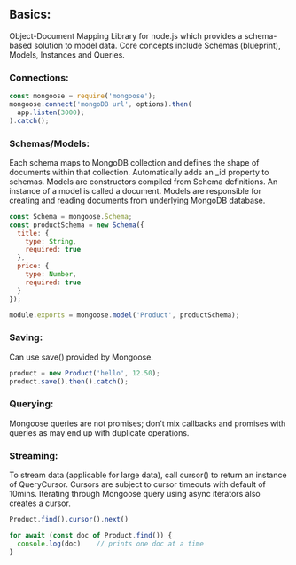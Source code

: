 ## Basics:
Object-Document Mapping Library for node.js which provides a schema-based solution to model data. Core concepts include Schemas (blueprint), Models, Instances and Queries.

### Connections:
```javascript
const mongoose = require('mongoose');
mongoose.connect('mongoDB url', options).then(
  app.listen(3000);
).catch();
```

### Schemas/Models:
Each schema maps to MongoDB collection and defines the shape of documents within that collection. Automatically adds an \_id property to schemas. Models are constructors compiled from Schema definitions. An instance of a model is called a document. Models are responsible for creating and reading documents from underlying MongoDB database. 

```javascript
const Schema = mongoose.Schema;
const productSchema = new Schema({
  title: {
    type: String,
    required: true
  },
  price: {
    type: Number,
    required: true
  }
});

module.exports = mongoose.model('Product', productSchema);
```

### Saving: 
Can use save() provided by Mongoose.
```javascript
product = new Product('hello', 12.50);
product.save().then().catch();  
```

### Querying:
Mongoose queries are not promises; don't mix callbacks and promises with queries as may end up with duplicate operations. 

### Streaming:
To stream data (applicable for large data), call cursor() to return an instance of QueryCursor. Cursors are subject to cursor timeouts with default of 10mins. Iterating through Mongoose query using async iterators also creates a cursor.

```javascript
Product.find().cursor().next()

for await (const doc of Product.find()) {
  console.log(doc)    // prints one doc at a time
}
```
